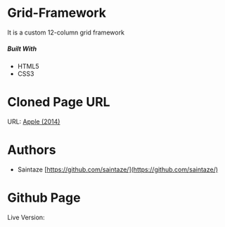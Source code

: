 # Grid-Framework
It is a custom 12-column grid framework

##### Built With
+ HTML5
+ CSS3

# Cloned Page URL

URL:  [Apple (2014)](https://web.archive.org/web/20140401014630/http://www.apple.com/)

# Authors
+ Saintaze [https://github.com/saintaze/](https://github.com/saintaze/)

# Github Page
Live Version: 